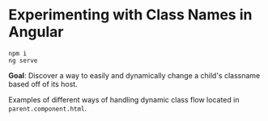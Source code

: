 # Experimenting with Class Names in Angular

```
npm i
ng serve
```

**Goal**: Discover a way to easily and dynamically change a child's classname based off of its host.

Examples of different ways of handling dynamic class flow located in `parent.component.html`.